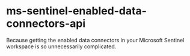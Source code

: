 # ms-sentinel-enabled-data-connectors-api
Because getting the enabled data connectors in your Microsoft Sentinel workspace is so unnecessarily complicated.
